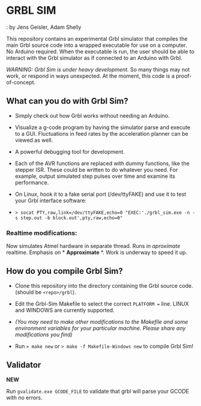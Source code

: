 # GRBL SIM 

: by Jens Geisler, Adam Shelly  

This repository contains an experimental Grbl simulator that compiles the main Grbl source code into a wrapped executable for use on a computer. No Arduino required. When the executable is run, the user should be able to interact with the Grbl simulator as if connected to an Arduino with Grbl.

*WARNING: Grbl Sim is under heavy development.* So many things may not work, or respond in ways unexpected. At the moment, this code is a proof-of-concept.

## What can you do with Grbl Sim? 

 - Simply check out how Grbl works without needing an Arduino.
 - Visualize a g-code program by having the simulator parse and execute to a GUI. Fluctuations in feed rates by the acceleration planner can be viewed as well.
 - A powerful debugging tool for development.
 - Each of the AVR functions are replaced with dummy functions, like the stepper ISR. These could be written to do whatever you need. For example, output simulated step pulses over time and examine its performance.
 - On Linux, hook it to a fake serial port (/dev/ttyFAKE) and use it to test your Grbl interface software:

  -  `> socat PTY,raw,link=/dev/ttyFAKE,echo=0 "EXEC:'./grbl_sim.exe -n -s step.out -b block.out',pty,raw,echo=0" `
 
### Realtime modifications:

  Now simulates Atmel hardware in separate thread.  Runs in *aproximate* realtime.  Emphasis on  * **Approximate** *.  Work is underway to speed it up.

## How do you compile Grbl Sim?

- Clone this repository into the directory containing the Grbl source code.  (should be `<repo>/grbl`).  

- Edit the Grbl-Sim Makefile to select the correct `PLATFORM =`  line.  LINUX and WINDOWS are currently supported. 

 - *(You may need to make other modifications to the Makefile and some environment variables for your particular machine. Please share any modifications you find)*

- Run `> make new` or `> make -f Makefile-Windows new` to compile Grbl Sim!

## Validator
**NEW** 

Run `gvalidate.exe GCODE_FILE` to validate that grbl will parse your GCODE with no errors.
